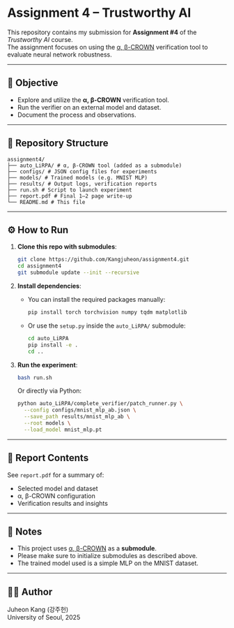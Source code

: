 # Assignment 4 – Trustworthy AI

This repository contains my submission for **Assignment #4** of the *Trustworthy AI* course.  
The assignment focuses on using the [α, β-CROWN](https://github.com/Verified-Intelligence/auto_LiRPA) verification tool to evaluate neural network robustness.

---

## 🧪 Objective

- Explore and utilize the **α, β-CROWN** verification tool.
- Run the verifier on an external model and dataset.
- Document the process and observations.

---

## 📂 Repository Structure
```
assignment4/
├── auto_LiRPA/ # α, β-CROWN tool (added as a submodule)
├── configs/ # JSON config files for experiments
├── models/ # Trained models (e.g. MNIST MLP)
├── results/ # Output logs, verification reports
├── run.sh # Script to launch experiment
├── report.pdf # Final 1–2 page write-up
└── README.md # This file
```

---

## ⚙️ How to Run

1. **Clone this repo with submodules**:
    ```bash
    git clone https://github.com/Kangjuheon/assignment4.git
    cd assignment4
    git submodule update --init --recursive
    ```

2. **Install dependencies**:
    - You can install the required packages manually:
      ```bash
      pip install torch torchvision numpy tqdm matplotlib
      ```

    - Or use the `setup.py` inside the `auto_LiRPA/` submodule:
      ```bash
      cd auto_LiRPA
      pip install -e .
      cd ..
      ```

3. **Run the experiment**:
    ```bash
    bash run.sh
    ```

    Or directly via Python:
    ```bash
    python auto_LiRPA/complete_verifier/patch_runner.py \
      --config configs/mnist_mlp_ab.json \
      --save_path results/mnist_mlp_ab \
      --root models \
      --load_model mnist_mlp.pt
    ```

---

## 📄 Report Contents

See `report.pdf` for a summary of:
- Selected model and dataset
- α, β-CROWN configuration
- Verification results and insights

---

## 📌 Notes

- This project uses [α, β-CROWN](https://github.com/Verified-Intelligence/auto_LiRPA) as a **submodule**.
- Please make sure to initialize submodules as described above.
- The trained model used is a simple MLP on the MNIST dataset.

---

## 🧑‍💻 Author

Juheon Kang (강주헌)  
University of Seoul, 2025  
